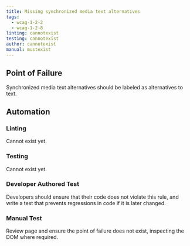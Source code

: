 ```yaml
---
title: Missing synchronized media text alternatives
tags: 
  - wcag-1-2-2
  - wcag-1-2-8
linting: cannotexist
testing: cannotexist
author: cannotexist
manual: mustexist
---
```


## Point of Failure
Synchronized media text alternatives should be labeled as alternatives to text.

## Automation

### Linting
Cannot exist yet.

### Testing
Cannot exist yet. 

### Developer Authored Test
Developers should ensure that their code does not violate this rule, and write a test that prevents regressions in code if it is later changed.

### Manual Test
Review page and ensure the point of failure does not exist, inspecting the DOM where required.